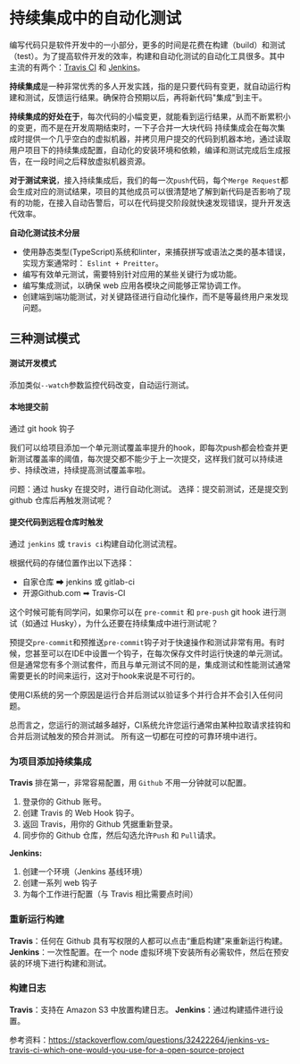 # 持续集成中的自动化测试

编写代码只是软件开发中的一小部分，更多的时间是花费在构建（build）和测试（test）。为了提高软件开发的效率，构建和自动化测试的自动化工具很多。其中主流的有两个：[Travis CI](https://travis-ci.org/) 和 [Jenkins](https://jenkins.io/zh/)。


**持续集成**是一种非常优秀的多人开发实践，指的是只要代码有变更，就自动运行构建和测试，反馈运行结果。确保符合预期以后，再将新代码"集成"到主干。

**持续集成的好处在于**，每次代码的小幅变更，就能看到运行结果，从而不断累积小的变更，而不是在开发周期结束时，一下子合并一大块代码
持续集成会在每次集成时提供一个几乎空白的虚拟机器，并拷贝用户提交的代码到机器本地，通过读取用户项目下的持续集成配置，自动化的安装环境和依赖，编译和测试完成后生成报告，在一段时间之后释放虚拟机器资源。

**对于测试来说**，接入持续集成后，我们的每一次`push`代码，每个`Merge Request`都会生成对应的测试结果，项目的其他成员可以很清楚地了解到新代码是否影响了现有的功能，在接入自动告警后，可以在代码提交阶段就快速发现错误，提升开发迭代效率。

**自动化测试技术分层**

- 使用静态类型(TypeScript)系统和linter，来捕获拼写或语法之类的基本错误，实现方案通常时： `Eslint + Preitter`。
- 编写有效单元测试，需要特别针对应用的某些关键行为或功能。
- 编写集成测试，以确保 web 应用各模块之间能够正常协调工作。
- 创建端到端功能测试，对关键路径进行自动化操作，而不是等最终用户来发现问题。

## 三种测试模式

#### 测试开发模式

添加类似`--watch`参数监控代码改变，自动运行测试。

#### 本地提交前

通过 git hook 钩子

我们可以给项目添加一个单元测试覆盖率提升的hook，即每次push都会检查并更新测试覆盖率的阈值，每次提交都不能少于上一次提交，这样我们就可以持续进步、持续改进，持续提高测试覆盖率啦。

问题：通过 husky 在提交时，进行自动化测试。
选择：提交前测试，还是提交到 github 仓库后再触发测试呢？

#### 提交代码到远程仓库时触发

通过 `jenkins` 或 `travis ci`构建自动化测试流程。

根据代码的存储位置作出以下选择：

- 自家仓库 ➡ jenkins 或  gitlab-ci
- 开源Github.com ➡ Travis-CI 

这个时候可能有同学问，如果你可以在 `pre-commit` 和 `pre-push` git hook 进行测试（如通过 Husky），为什么还要在持续集成中进行测试呢？

预提交`pre-commit`和预推送`pre-commit`钩子对于快速操作和测试非常有用。有时候，您甚至可以在IDE中设置一个钩子，在每次保存文件时运行快速的单元测试。但是通常您有多个测试套件，而且与单元测试不同的是，集成测试和性能测试通常需要更长的时间来运行，这对于hook来说是不可行的。

使用CI系统的另一个原因是运行合并后测试以验证多个并行合并不会引入任何问题。

总而言之，您运行的测试越多越好，CI系统允许您运行通常由某种拉取请求挂钩和合并后测试触发的预合并测试。 所有这一切都在可控的可靠环境中进行。

### 为项目添加持续集成

**Travis** 排在第一，非常容易配置，用 `Github` 不用一分钟就可以配置。
1. 登录你的 Github 账号。
2. 创建 Travis 的 Web Hook 钩子。
3. 返回 Travis，用你的 Github 凭据重新登录。
4. 同步你的 Github 仓库，然后勾选允许`Push` 和 `Pull`请求。

**Jenkins:**
1. 创建一个环境（Jenkins 基线环境）
2. 创建一系列 web 钩子
3. 为每个工作进行配置（与 Travis 相比需要点时间）

### 重新运行构建

**Travis**：任何在 Github 具有写权限的人都可以点击“重启构建”来重新运行构建。
**Jenkins**：一次性配置。在一个 node 虚拟环境下安装所有必需软件，然后在预安装的环境下进行构建和测试。

### 构建日志

**Travis**：支持在 Amazon S3 中放置构建日志。
**Jenkins**：通过构建插件进行设置。


参考资料：https://stackoverflow.com/questions/32422264/jenkins-vs-travis-ci-which-one-would-you-use-for-a-open-source-project



